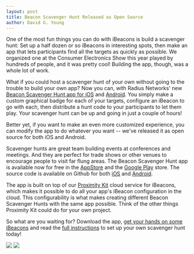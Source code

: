```yaml
---
layout: post
title: Beacon Scavenger Hunt Released as Open Source
author: David G. Young
---
```


One of the most fun things you can do with iBeacons is build a scavenger hunt:  Set up a half dozen or so iBeacons in interesting spots, then make an app that lets participants find all the targets as quickly as possible.  We organized one at the Consumer Electronics Show this year played by hundreds of people, and it was pretty cool!  Building the app, though, was a whole lot of work.

What if you could host a scavenger hunt of your own without going to the trouble to build your own app?  Now you can, with Radius Networks' new 
[Beacon Scavenger Hunt app for iOS](https://itunes.apple.com/us/app/beacon-scavenger-hunt/id821092269?mt=8) and [Android](https://play.google.com/store/apps/details?id=com.radiusnetworks.scavengerhunt).   You simply make a custom graphical badge for each of your targets,  configure an iBeacon to go with each, then distribute a hunt code to your participants to let them play.  Your scavenger hunt can be up and going in just a couple of hours!

Better yet, if you want to make an even more customized experience, you can modify the app to do whatever you want -- we've released it as open source for both iOS and Android.

Scavenger hunts are great team building events at conferences and meetings.  And they are perfect for trade shows or other venues to encourage people to visit far flung areas.
The Beacon Scavenger Hunt app is available now for free in the [AppStore](https://itunes.apple.com/us/app/beacon-scavenger-hunt/id821092269?mt=8) and the [Google Play](https://play.google.com/store/apps/details?id=com.radiusnetworks.scavengerhunt) store.   The source code is available on Github for both [iOS](https://github.com/RadiusNetworks/scavenger-hunt-ios-os) and [Android](https://github.com/RadiusNetworks/scavenger-hunt-android-os).

The app is built on top of our [Proximity Kit](http://proximitykit.com) cloud service for iBeacons, which makes it possible to do all your app's iBeacon configuration in the cloud.  This configurability is what makes creating different Beacon Scavenger Hunts with the same app possible.  Think of the other things Proximity Kit could do for your own project.

So what are you waiting for?  Download the app, [get your hands on some iBeacons](http://www.radiusnetworks.com/buy-beacons.html) and read the [full instructions](http://developer.radiusnetworks.com/scavenger_hunt/instructions.html) to set up your own scavenger hunt today!

<img src='http://a2.mzstatic.com/us/r30/Purple4/v4/df/68/75/df687583-2394-1ae7-f721-6e29f35b2bc9/screen568x568.jpeg'/>
<img src='http://a5.mzstatic.com/us/r30/Purple/v4/2d/1f/45/2d1f4573-8411-262b-8c51-59519307fac7/screen568x568.jpeg'/>
